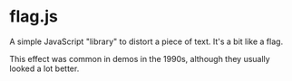 flag.js
=======
A simple JavaScript "library" to distort a piece of text. It's a bit like a flag.

This effect was common in demos in the 1990s, although they usually looked a lot better.
